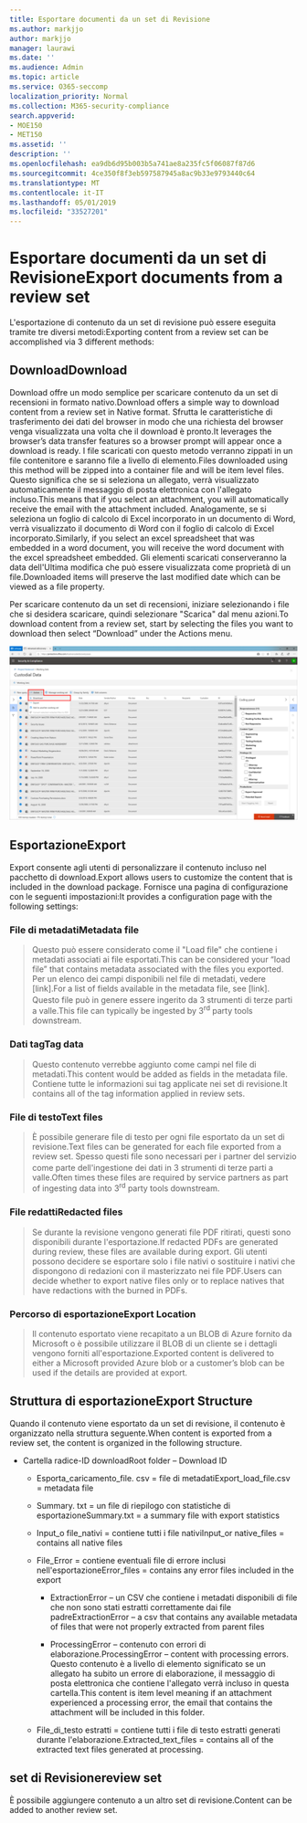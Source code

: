 ```yaml
---
title: Esportare documenti da un set di Revisione
ms.author: markjjo
author: markjjo
manager: laurawi
ms.date: ''
ms.audience: Admin
ms.topic: article
ms.service: O365-seccomp
localization_priority: Normal
ms.collection: M365-security-compliance
search.appverid:
- MOE150
- MET150
ms.assetid: ''
description: ''
ms.openlocfilehash: ea9db6d95b003b5a741ae8a235fc5f06087f87d6
ms.sourcegitcommit: 4ce350f8f3eb597587945a8ac9b33e9793440c64
ms.translationtype: MT
ms.contentlocale: it-IT
ms.lasthandoff: 05/01/2019
ms.locfileid: "33527201"
---
```

# <a name="export-documents-from-a-review-set"></a><span data-ttu-id="5c5fd-102">Esportare documenti da un set di Revisione</span><span class="sxs-lookup"><span data-stu-id="5c5fd-102">Export documents from a review set</span></span>

<span data-ttu-id="5c5fd-103">L'esportazione di contenuto da un set di revisione può essere eseguita tramite tre diversi metodi:</span><span class="sxs-lookup"><span data-stu-id="5c5fd-103">Exporting content from a review set can be accomplished via 3 different methods:</span></span>

## <a name="download"></a><span data-ttu-id="5c5fd-104">Download</span><span class="sxs-lookup"><span data-stu-id="5c5fd-104">Download</span></span>

<span data-ttu-id="5c5fd-105">Download offre un modo semplice per scaricare contenuto da un set di recensioni in formato nativo.</span><span class="sxs-lookup"><span data-stu-id="5c5fd-105">Download offers a simple way to download content from a review set in Native format.</span></span> <span data-ttu-id="5c5fd-106">Sfrutta le caratteristiche di trasferimento dei dati del browser in modo che una richiesta del browser venga visualizzata una volta che il download è pronto.</span><span class="sxs-lookup"><span data-stu-id="5c5fd-106">It leverages the browser’s data transfer features so a browser prompt will appear once a download is ready.</span></span> <span data-ttu-id="5c5fd-107">I file scaricati con questo metodo verranno zippati in un file contenitore e saranno file a livello di elemento.</span><span class="sxs-lookup"><span data-stu-id="5c5fd-107">Files downloaded using this method will be zipped into a container file and will be item level files.</span></span> <span data-ttu-id="5c5fd-108">Questo significa che se si seleziona un allegato, verrà visualizzato automaticamente il messaggio di posta elettronica con l'allegato incluso.</span><span class="sxs-lookup"><span data-stu-id="5c5fd-108">This means that if you select an attachment, you will automatically receive the email with the attachment included.</span></span> <span data-ttu-id="5c5fd-109">Analogamente, se si seleziona un foglio di calcolo di Excel incorporato in un documento di Word, verrà visualizzato il documento di Word con il foglio di calcolo di Excel incorporato.</span><span class="sxs-lookup"><span data-stu-id="5c5fd-109">Similarly, if you select an excel spreadsheet that was embedded in a word document, you will receive the word document with the excel spreadsheet embedded.</span></span> <span data-ttu-id="5c5fd-110">Gli elementi scaricati conserveranno la data dell'Ultima modifica che può essere visualizzata come proprietà di un file.</span><span class="sxs-lookup"><span data-stu-id="5c5fd-110">Downloaded items will preserve the last modified date which can be viewed as a file property.</span></span>

<span data-ttu-id="5c5fd-111">Per scaricare contenuto da un set di recensioni, iniziare selezionando i file che si desidera scaricare, quindi selezionare "Scarica" dal menu azioni.</span><span class="sxs-lookup"><span data-stu-id="5c5fd-111">To download content from a review set, start by selecting the files you want to download then select “Download” under the Actions menu.</span></span>

![Schermata di una descrizione del computer generata automaticamente](../media/eDiscoDownload.png)

## <a name="export"></a><span data-ttu-id="5c5fd-113">Esportazione</span><span class="sxs-lookup"><span data-stu-id="5c5fd-113">Export</span></span>

<span data-ttu-id="5c5fd-114">Export consente agli utenti di personalizzare il contenuto incluso nel pacchetto di download.</span><span class="sxs-lookup"><span data-stu-id="5c5fd-114">Export allows users to customize the content that is included in the download package.</span></span> <span data-ttu-id="5c5fd-115">Fornisce una pagina di configurazione con le seguenti impostazioni:</span><span class="sxs-lookup"><span data-stu-id="5c5fd-115">It provides a configuration page with the following settings:</span></span>

### <a name="metadata-file"></a><span data-ttu-id="5c5fd-116">File di metadati</span><span class="sxs-lookup"><span data-stu-id="5c5fd-116">Metadata file</span></span>

> <span data-ttu-id="5c5fd-117">Questo può essere considerato come il "Load file" che contiene i metadati associati ai file esportati.</span><span class="sxs-lookup"><span data-stu-id="5c5fd-117">This can be considered your “load file” that contains metadata associated with the files you exported.</span></span> <span data-ttu-id="5c5fd-118">Per un elenco dei campi disponibili nel file di metadati, vedere \[link\].</span><span class="sxs-lookup"><span data-stu-id="5c5fd-118">For a list of fields available in the metadata file, see \[link\].</span></span> <span data-ttu-id="5c5fd-119">Questo file può in genere essere ingerito da<sup></sup> 3 strumenti di terze parti a valle.</span><span class="sxs-lookup"><span data-stu-id="5c5fd-119">This file can typically be ingested by 3<sup>rd</sup> party tools downstream.</span></span>

### <a name="tag-data"></a><span data-ttu-id="5c5fd-120">Dati tag</span><span class="sxs-lookup"><span data-stu-id="5c5fd-120">Tag data</span></span>

> <span data-ttu-id="5c5fd-121">Questo contenuto verrebbe aggiunto come campi nel file di metadati.</span><span class="sxs-lookup"><span data-stu-id="5c5fd-121">This content would be added as fields in the metadata file.</span></span> <span data-ttu-id="5c5fd-122">Contiene tutte le informazioni sui tag applicate nei set di revisione.</span><span class="sxs-lookup"><span data-stu-id="5c5fd-122">It contains all of the tag information applied in review sets.</span></span>

### <a name="text-files"></a><span data-ttu-id="5c5fd-123">File di testo</span><span class="sxs-lookup"><span data-stu-id="5c5fd-123">Text files</span></span>

> <span data-ttu-id="5c5fd-124">È possibile generare file di testo per ogni file esportato da un set di revisione.</span><span class="sxs-lookup"><span data-stu-id="5c5fd-124">Text files can be generated for each file exported from a review set.</span></span> <span data-ttu-id="5c5fd-125">Spesso questi file sono necessari per i partner del servizio come parte dell'ingestione dei dati<sup></sup> in 3 strumenti di terze parti a valle.</span><span class="sxs-lookup"><span data-stu-id="5c5fd-125">Often times these files are required by service partners as part of ingesting data into 3<sup>rd</sup> party tools downstream.</span></span>

### <a name="redacted-files"></a><span data-ttu-id="5c5fd-126">File redatti</span><span class="sxs-lookup"><span data-stu-id="5c5fd-126">Redacted files</span></span>

> <span data-ttu-id="5c5fd-127">Se durante la revisione vengono generati file PDF ritirati, questi sono disponibili durante l'esportazione.</span><span class="sxs-lookup"><span data-stu-id="5c5fd-127">If redacted PDFs are generated during review, these files are available during export.</span></span> <span data-ttu-id="5c5fd-128">Gli utenti possono decidere se esportare solo i file nativi o sostituire i nativi che dispongono di redazioni con il masterizzato nei file PDF.</span><span class="sxs-lookup"><span data-stu-id="5c5fd-128">Users can decide whether to export native files only or to replace natives that have redactions with the burned in PDFs.</span></span>

### <a name="export-location"></a><span data-ttu-id="5c5fd-129">Percorso di esportazione</span><span class="sxs-lookup"><span data-stu-id="5c5fd-129">Export Location</span></span>

> <span data-ttu-id="5c5fd-130">Il contenuto esportato viene recapitato a un BLOB di Azure fornito da Microsoft o è possibile utilizzare il BLOB di un cliente se i dettagli vengono forniti all'esportazione.</span><span class="sxs-lookup"><span data-stu-id="5c5fd-130">Exported content is delivered to either a Microsoft provided Azure blob or a customer’s blob can be used if the details are provided at export.</span></span>

## <a name="export-structure"></a><span data-ttu-id="5c5fd-131">Struttura di esportazione</span><span class="sxs-lookup"><span data-stu-id="5c5fd-131">Export Structure</span></span>

<span data-ttu-id="5c5fd-132">Quando il contenuto viene esportato da un set di revisione, il contenuto è organizzato nella struttura seguente.</span><span class="sxs-lookup"><span data-stu-id="5c5fd-132">When content is exported from a review set, the content is organized in the following structure.</span></span>

  - <span data-ttu-id="5c5fd-133">Cartella radice-ID download</span><span class="sxs-lookup"><span data-stu-id="5c5fd-133">Root folder – Download ID</span></span>
    
      - <span data-ttu-id="5c5fd-134">Esporta\_caricamento\_file. csv = file di metadati</span><span class="sxs-lookup"><span data-stu-id="5c5fd-134">Export\_load\_file.csv = metadata file</span></span>
    
      - <span data-ttu-id="5c5fd-135">Summary. txt = un file di riepilogo con statistiche di esportazione</span><span class="sxs-lookup"><span data-stu-id="5c5fd-135">Summary.txt = a summary file with export statistics</span></span>
    
      - <span data-ttu-id="5c5fd-136">Input\_o file\_nativi = contiene tutti i file nativi</span><span class="sxs-lookup"><span data-stu-id="5c5fd-136">Input\_or native\_files = contains all native files</span></span>
    
      - <span data-ttu-id="5c5fd-137">File\_Error = contiene eventuali file di errore inclusi nell'esportazione</span><span class="sxs-lookup"><span data-stu-id="5c5fd-137">Error\_files = contains any error files included in the export</span></span>
        
          - <span data-ttu-id="5c5fd-138">ExtractionError – un CSV che contiene i metadati disponibili di file che non sono stati estratti correttamente dai file padre</span><span class="sxs-lookup"><span data-stu-id="5c5fd-138">ExtractionError – a csv that contains any available metadata of files that were not properly extracted from parent files</span></span>
        
          - <span data-ttu-id="5c5fd-139">ProcessingError – contenuto con errori di elaborazione.</span><span class="sxs-lookup"><span data-stu-id="5c5fd-139">ProcessingError – content with processing errors.</span></span> <span data-ttu-id="5c5fd-140">Questo contenuto è a livello di elemento significato se un allegato ha subito un errore di elaborazione, il messaggio di posta elettronica che contiene l'allegato verrà incluso in questa cartella.</span><span class="sxs-lookup"><span data-stu-id="5c5fd-140">This content is item level meaning if an attachment experienced a processing error, the email that contains the attachment will be included in this folder.</span></span>
    
      - <span data-ttu-id="5c5fd-141">File\_di\_testo estratti = contiene tutti i file di testo estratti generati durante l'elaborazione.</span><span class="sxs-lookup"><span data-stu-id="5c5fd-141">Extracted\_text\_files = contains all of the extracted text files generated at processing.</span></span>

## <a name="review-set"></a><span data-ttu-id="5c5fd-142">set di Revisione</span><span class="sxs-lookup"><span data-stu-id="5c5fd-142">review set</span></span>

<span data-ttu-id="5c5fd-143">È possibile aggiungere contenuto a un altro set di revisione.</span><span class="sxs-lookup"><span data-stu-id="5c5fd-143">Content can be added to another review set.</span></span>